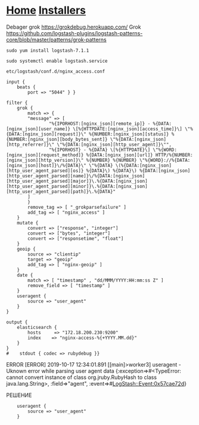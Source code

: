 # [Home](https://div-oops.github.io/mugivar) [Installers](https://div-oops.github.io/mugivar/installers)
Debager grok https://grokdebug.herokuapp.com/
Grok https://github.com/logstash-plugins/logstash-patterns-core/blob/master/patterns/grok-patterns
```
sudo yum install logstash-7.1.1
```
```
sudo systemctl enable logstash.service
```

```
etc/logstash/conf.d/nginx_access.conf

input {
    beats {
        port => "5044" } }

filter {
    grok {
        match => {
        "message" => [
                "%{IPORHOST:[nginx_json][remote_ip]} - %{DATA:[nginx_json][user_name]} \[%{HTTPDATE:[nginx_json][access_time]}\] \"%{DATA:[nginx_json][request]}\" %{NUMBER:[nginx_json][status]} %{NUMBER:[nginx_json][body_bytes_sent]} \"%{DATA:[nginx_json][http_referrer]}\" \"%{DATA:[nginx_json][http_user_agent]}\"",
                "%{IPORHOST} - %{DATA} \[%{HTTPDATE}\] \"%{WORD:[nginx_json][request_method]} %{DATA:[nginx_json][url]} HTTP/%{NUMBER:[nginx_json][http_version]}\" %{NUMBER} %{NUMBER} \"%{WORD}://%{DATA:[nginx_json][host]}\/%{DATA}\" \"%{DATA} \(%{DATA:[nginx_json][http_user_agent_parsed][os]} %{DATA}\) %{DATA}\) %{DATA:[nginx_json][http_user_agent_parsed][name]}\/%{DATA:[nginx_json][http_user_agent_parsed][major]}\.%{DATA:[nginx_json][http_user_agent_parsed][minor]}\.%{DATA:[nginx_json][http_user_agent_parsed][path]}\.%{DATA}"
        ]
        }
        remove_tag => [ "_grokparsefailure" ]
        add_tag => [ "nginx_access" ]
    }
    mutate {
        convert => ["response", "integer"]
        convert => ["bytes", "integer"]
        convert => ["responsetime", "float"]
    }
    geoip {
        source => "clientip"
        target => "geoip"
        add_tag => [ "nginx-geoip" ]
    }
    date {
        match => [ "timestamp" , "dd/MMM/YYYY:HH:mm:ss Z" ]
        remove_field => [ "timestamp" ]
    }
    useragent {
        source => "user_agent"
    }
}

output {
    elasticsearch {
        hosts     => "172.18.200.230:9200"
        index    => "nginx-access-%{+YYYY.MM.dd}"
    }
} 
#    stdout { codec => rubydebug }}

```
ERROR
[ERROR] 2019-10-17 12:34:01.891 [[main]>worker3] useragent - Uknown error while parsing user agent data {:exception=>#<TypeError: cannot convert instance of class org.jruby.RubyHash to class java.lang.String>, :field=>"agent", :event=>#<LogStash::Event:0x57cae72d>}

РЕШЕНИЕ
```
    useragent {
        source => "user_agent"
    }
```
